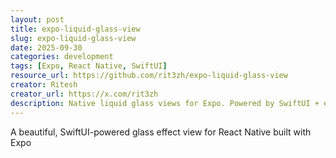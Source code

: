 ```yaml
---
layout: post
title: expo-liquid-glass-view
slug: expo-liquid-glass-view
date: 2025-09-30
categories: development
tags: [Expo, React Native, SwiftUI]
resource_url: https://github.com/rit3zh/expo-liquid-glass-view
creator: Ritesh
creator_url: https://x.com/rit3zh
description: Native liquid glass views for Expo. Powered by SwiftUI + expo-modules-core
---
```


A beautiful, SwiftUI-powered glass effect view for React Native built with Expo